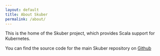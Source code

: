 ```yaml
---
layout: default
title: About Skuber
permalink: /about/
---
```


This is the home of the Skuber project, which provides Scala support for Kubernetes.

You can find the source code for the main Skuber repository on [Github](https://github.com/doriordan/skuber)
